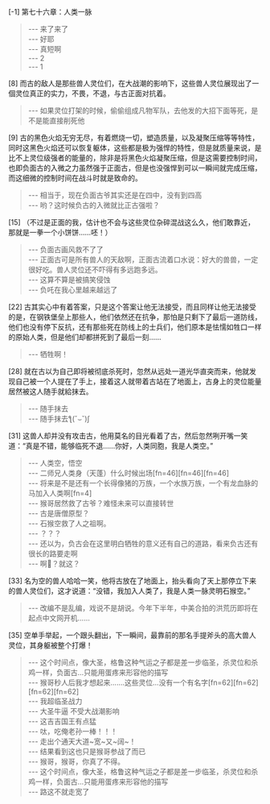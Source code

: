 
[-1] 第七十六章：人类一脉
>--- 来了来了<br>
>--- 好耶<br>
>--- 真短啊<br>
>--- 2<br>
>--- 1<br>

[8] 而古的敌人是那些兽人灵位们，在大战潮的影响下，这些兽人灵位展现出了一個灵位真正的实力，不畏，不退，与古正面对抗着。
>--- 如果灵位打架的时候，偷偷组成凡物军队，去他发的大招下面等死，是不是能直接削死他<br>

[9] 古的黑色火焰无穷无尽，有着燃烧一切，塑造质量，以及凝聚压缩等等特性，同时这黑色火焰还可以恢复躯体，这些都是极为强悍的特性，但是就质量来说，是比不上灵位级强者的能量的，除非是将黑色火焰凝聚压缩，但是这需要控制时间，也即负面古的入微之力虽然强于正面古，但是也没强悍到可以一瞬间就完成压缩，而这细微的控制时间在战斗时就是致命的。
>--- 相当于，现在负面古爷其实还是在四中，没有到四高<br>
>--- 哟？这时候负古的入微就比正古强啦？<br>

[15] （不过是正面的我，估计也不会与这些灵位杂碎混战这么久，他们敢靠近，那就是一拳一个小饼饼……呸！）
>--- 负面古画风救不了了<br>
>--- 正面古可是所有兽人的天敌啊，正面古流着口水说：好大的兽兽，一定很好吃。兽人灵位还不吓得有多远跑多远。<br>
>--- 这算不算是被搞笑侵蚀<br>
>--- 负吒在我心里越来越远了<br>

[22] 古其实心中有着答案，只是这个答案让他无法接受，而且同样让他无法接受的是，在钢铁堡垒上那些人，他们依然还在抗争，那怕是只剩下了最后一道防线，他们也没有停下反抗，还有那些死在防线上的士兵们，他们原本是怯懦如牲口一样的原始人类，但是他们却都拼死到了最后一刻……
>--- 牺牲啊！<br>

[28] 就在古以为自己即将被彻底杀死时，忽然从远处一道光华直突而来，他就发现自己被一个人提在了手上，接着这人就带着古站在了地面上，古身上的灵位能量居然被这人随手就給抹去。
>--- 随手抹去<br>
>--- 随手抹去ƪ(˘⌣˘)ʃ<br>

[31] 这兽人却并没有攻击古，他用莫名的目光看着了古，然后忽然咧开嘴一笑道：“真是不错，能够临死不退……你好，人类同胞，我是人类空。”
>--- 人类空，悟空<br>
>--- 二师兄人类身（天蓬）什么时候出场[fn=46][fn=46][fn=46]<br>
>--- 将来是不是还有一个长得像猪的万族，一个水族万族，一个有龙血脉的马加入人类啊[fn=4]<br>
>--- 猴哥居然救了古爷？难怪未来可以直接转世<br>
>--- 古是唐僧原型？<br>
>--- 石猴空救了人之祖啊。<br>
>--- ？？？<br>
>--- 还以为，负古会在这里明白牺牲的意义还有自己的道路，看来负古还有很长的路要走啊<br>
>--- 啊🤔？就这？<br>

[33] 名为空的兽人哈哈一笑，他将古放在了地面上，抬头看向了天上那停立下来的兽人灵位们，这才说道：“没错，我加入人类了，我是人类一脉灵明石猴空。”
>--- 改编不是乱编，戏说不是胡说。今年下半年，中美合拍的洪荒历即将在起点中文网开机……<br>

[35] 空单手举起，一个跟头翻出，下一瞬间，最靠前的那名手提斧头的高大兽人灵位，其身躯被整个打爆！
>--- 这个时间点，像大圣，格鲁这种气运之子都是差一步临圣，杀灵位和杀鸡一样，负面古...只能用蛋疼来形容他的描写<br>
>--- 猴哥秒人后我才想起来.......这些灵位...没有一个有名字[fn=62][fn=62][fn=62][fn=62]<br>
>--- 我超临圣战力<br>
>--- 大圣牛逼 不受大战潮影响<br>
>--- 这吉吉国王有点猛<br>
>--- 呔，吃俺老孙一棒！！！<br>
>--- 走出个通天大道~宽~又~阔~！<br>
>--- 结果看到这也只是猴哥参战了而已<br>
>--- 猴哥，猴哥，你真了不得。<br>
>--- 这个时间点，像大圣，格鲁这种气运之子都是差一步临圣，杀灵位和杀鸡一样，负面古...只能用蛋疼来形容他的描写<br>
>--- 路这不就走宽了<br>
